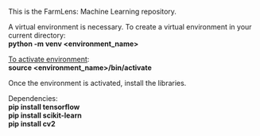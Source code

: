 This is the FarmLens: Machine Learning repository.

A virtual environment is necessary. To create a virtual environment in your current directory: <br>
<b>python -m venv <environment_name></b>

<u>To activate environment</u>: <br>
<b>source <environment_name>/bin/activate</b>

Once the environment is activated, install the libraries.

Dependencies: <br>
<b> 
pip install tensorflow <br>
pip install scikit-learn <br>
pip install cv2
</b>
